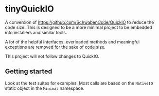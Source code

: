 tinyQuickIO
===========

A conversion of https://github.com/SchwabenCode/QuickIO to reduce the code size. This is designed to be a more minimal project to be embedded into installers and similar tools.

A lot of the helpful interfaces, overloaded methods and meaningful exceptions are removed for the sake of code size.

This project will not follow changes to QuickIO.


Getting started
---------------

Look at the test suites for examples.
Most calls are based on the `NativeIO` static object in the `Minimal` namespace.

